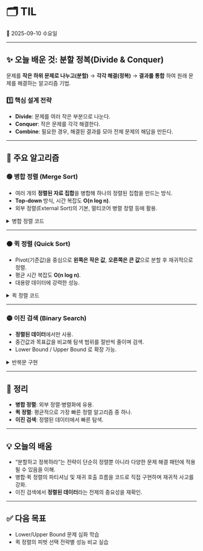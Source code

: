 # 🗂️ TIL  
📅 2025-09-10 수요일  

---

## ✨ 오늘 배운 것: **분할 정복(Divide & Conquer)**

문제를 **작은 하위 문제로 나누고(분할)** → **각각 해결(정복)** → **결과를 통합** 하여 원래 문제를 해결하는 알고리즘 기법.

### 1️⃣ 핵심 설계 전략
- **Divide**: 문제를 여러 작은 부분으로 나눈다.  
- **Conquer**: 작은 문제를 각각 해결한다.  
- **Combine**: 필요한 경우, 해결된 결과를 모아 전체 문제의 해답을 만든다.

---

## 🧩 주요 알고리즘

### 🟢 병합 정렬 (Merge Sort)
- 여러 개의 **정렬된 자료 집합**을 병합해 하나의 정렬된 집합을 만드는 방식.
- **Top-down** 방식, 시간 복잡도 **O(n log n)**.
- 외부 정렬(External Sort)의 기본, 멀티코어 병렬 정렬 등에 활용.

<details>
<summary>병합 정렬 코드</summary>

```python
def merge_sort(li):
    if len(li) == 1:
        return li
    mid = len(li) // 2
    left = merge_sort(li[:mid])
    right = merge_sort(li[mid:])
    return merge(left, right)
```
</details>

---

### 🟠 퀵 정렬 (Quick Sort)
- Pivot(기준값)을 중심으로 **왼쪽은 작은 값**, **오른쪽은 큰 값**으로 분할 후 재귀적으로 정렬.
- 평균 시간 복잡도 **O(n log n)**.
- 대용량 데이터에 강력한 성능.

<details>
<summary>퀵 정렬 코드</summary>

```python
def quick_sort(left, right):
    if left < right:
        pivot = hoare_partition(left, right)
        quick_sort(left, pivot - 1)
        quick_sort(pivot + 1, right)
```
</details>

---

### 🟡 이진 검색 (Binary Search)
- **정렬된 데이터**에서만 사용.
- 중간값과 목표값을 비교해 탐색 범위를 절반씩 줄이며 검색.
- Lower Bound / Upper Bound 로 확장 가능.

<details>
<summary>반복문 구현</summary>

```python
def binary_search_while(target):
    left, right = 0, len(arr) - 1
    while left <= right:
        mid = (left + right) // 2
        if arr[mid] == target: return mid
        if target < arr[mid]:
            right = mid - 1
        else:
            left = mid + 1
    return -1
```
</details>

---

## 📝 정리
- **병합 정렬**: 외부 정렬·병렬화에 유용.
- **퀵 정렬**: 평균적으로 가장 빠른 정렬 알고리즘 중 하나.
- **이진 검색**: 정렬된 데이터에서 빠른 탐색.

---

## 💡 오늘의 배움
- “분할하고 정복하라”는 전략이 단순히 정렬뿐 아니라 다양한 문제 해결 패턴에 적용될 수 있음을 이해.
- 병합·퀵 정렬의 파티셔닝 및 재귀 호출 흐름을 코드로 직접 구현하며 재귀적 사고를 강화.
- 이진 검색에서 **정렬된 데이터**라는 전제의 중요성을 재확인.

---

## ✅ 다음 목표
- Lower/Upper Bound 문제 심화 학습
- 퀵 정렬의 피벗 선택 전략별 성능 비교 실습
